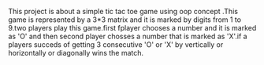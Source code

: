 This project is about a simple tic tac toe game using oop concept .This game is represented by a 3*3 matrix and it is marked by digits from 1 to 9.two players play this game.first fplayer chooses a number and it is marked as 'O' and then second player chosses a number that is marked as 'X'.if a players succeds of getting 3 consecutive 'O' or 'X' by vertically or horizontally or diagonally wins the match.
